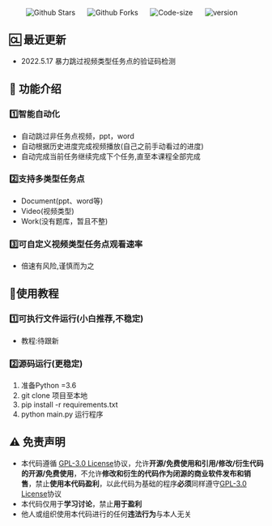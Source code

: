 

<p align="center">
    <a href="https://github.com/Hyrmm/chaoxingSpider" target="_blank" style="margin-right: 20px; font-style: normal; text-decoration: none;">
        <img src="https://img.shields.io/github/stars/Hyrmm/chaoxingSpider" alt="Github Stars" />
    </a>
    <a href="https://github.com/Hyrmm/chaoxingSpider" target="_blank" style="margin-right: 20px; font-style: normal; text-decoration: none;">
        <img src="https://img.shields.io/github/forks/Hyrmm/chaoxingSpider" alt="Github Forks" />
    </a>
    <a href="https://github.com/Hyrmm/chaoxingSpider" target="_blank" style="margin-right: 20px; font-style: normal; text-decoration: none;">
        <img src="https://img.shields.io/github/languages/code-size/Hyrmm/chaoxingSpider" alt="Code-size" />
    </a>
    <a href="https://github.com/Hyrmm/chaoxingSpider" target="_blank" style="margin-right: 20px; font-style: normal; text-decoration: none;">
        <img src="https://img.shields.io/github/v/release/Hyrmm/chaoxingSpider?display_name=tag&sort=semver" alt="version" />
    </a>
</p>


## :cl: 最近更新

- 2022.5.17 暴力跳过视频类型任务点的验证码检测



## :wrench: 功能介绍

### :one:智能自动化

- 自动跳过非任务点视频，ppt，word
- 自动根据历史进度完成视频播放(自己之前手动看过的进度)
- 自动完成当前任务继续完成下个任务,直至本课程全部完成

### :two:支持多类型任务点

- Document(ppt、word等)
- Video(视频类型)
- Work(没有题库，暂且不整)

### :three:可自定义视频类型任务点观看速率

- 倍速有风险,谨慎而为之

## :orange_book:使用教程

### :one:可执行文件运行(小白推荐,不稳定)

- 教程:待跟新

### :two:源码运行(更稳定)

1. 准备Python =3.6
2. git clone 项目至本地
3. pip install -r requirements.txt
4. python main.py 运行程序

## :warning: 免责声明  
- 本代码遵循 [GPL-3.0 License](https://github.com/Samueli924/chaoxing/blob/main/LICENSE)协议，允许**开源/免费使用和引用/修改/衍生代码的开源/免费使用**，不允许**修改和衍生的代码作为闭源的商业软件发布和销售**，禁止**使用本代码盈利**，以此代码为基础的程序**必须**同样遵守[GPL-3.0 License](https://github.com/Samueli924/chaoxing/blob/main/LICENSE)协议  
- 本代码仅用于**学习讨论**，禁止**用于盈利**  
- 他人或组织使用本代码进行的任何**违法行为**与本人无关  
